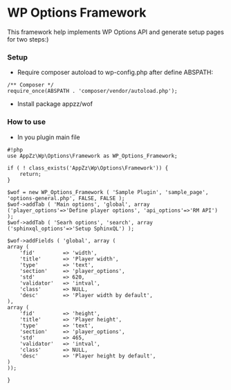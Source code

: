# WP Options Framework #

This framework help implements WP Options API and generate setup pages for two steps:) 

### Setup ###

* Require composer autoload to wp-config.php after define ABSPATH:

```
/** Composer */
require_once(ABSPATH . 'composer/vendor/autoload.php');
```

* Install package appzz/wof

### How to use ###

* In you plugin main file

```
#!php
use AppZz\Wp\Options\Framework as WP_Options_Framework;

if ( ! class_exists('AppZz\Wp\Options\Framework')) {
	return;
}

$wof = new WP_Options_Framework ( 'Sample Plugin', 'sample_page', 'options-general.php', FALSE, FALSE );
$wof->addTab ( 'Main options', 'global', array ('player_options'=>'Define player options', 'api_options'=>'RM API') );
$wof->addTab ( 'Searh options', 'search', array ('sphinxql_options'=>'Setup SphinxQL') );

$wof->addFields ( 'global', array (
array (
	'fid'         => 'width',
	'title'       => 'Player width',
	'type'        => 'text',
	'section'     => 'player_options',
	'std'         => 620,
	'validator'   => 'intval',
	'class'       => NULL,
	'desc'        => 'Player width by default',
),
array (
	'fid'         => 'height',
	'title'       => 'Player height',
	'type'        => 'text',
	'section'     => 'player_options',
	'std'         => 465,
	'validator'   => 'intval',
	'class'       => NULL,
	'desc'        => 'Player height by default',
)
));

}
```